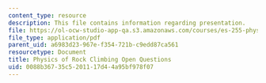 ```yaml
---
content_type: resource
description: This file contains information regarding presentation.
file: https://ol-ocw-studio-app-qa.s3.amazonaws.com/courses/es-255-physics-of-rock-climbing-spring-2006/0088b36735c5201117d44a95bf978f07_MITES_255S06_oqs_pres.pdf
file_type: application/pdf
parent_uid: a6983d23-967e-f354-721b-c9edd87ca561
resourcetype: Document
title: Physics of Rock Climbing Open Questions
uid: 0088b367-35c5-2011-17d4-4a95bf978f07
---
```


